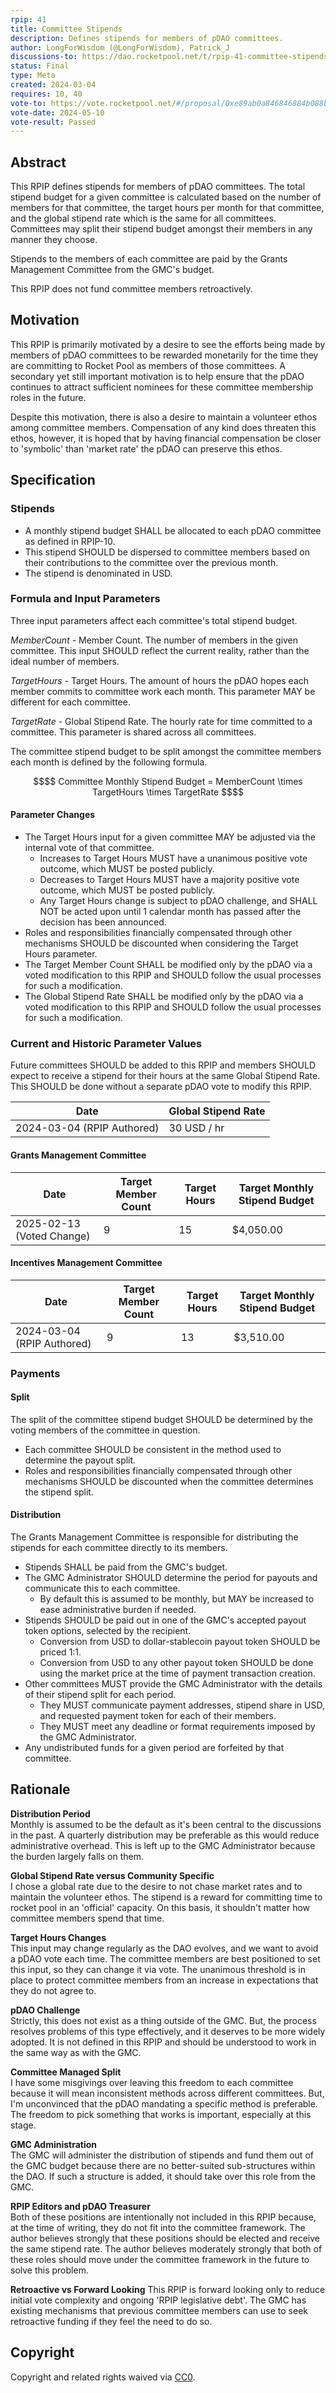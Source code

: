 ```yaml
---
rpip: 41
title: Committee Stipends
description: Defines stipends for members of pDAO committees.
author: LongForWisdom (@LongForWisdom), Patrick_J
discussions-to: https://dao.rocketpool.net/t/rpip-41-committee-stipends/2824
status: Final
type: Meta
created: 2024-03-04
requires: 10, 40
vote-to: https://vote.rocketpool.net/#/proposal/0xe89ab0a846846884b088ba4ec5e37fb4ecb1a3a5b9639c53ee480055570c53d2
vote-date: 2024-05-10
vote-result: Passed
---
```


## Abstract

This RPIP defines stipends for members of pDAO committees. The total stipend budget for a given committee is calculated based on the number of members for that committee, the target hours per month for that committee, and the global stipend rate which is the same for all committees. Committees may split their stipend budget amongst their members in any manner they choose.

Stipends to the members of each committee are paid by the Grants Management Committee from the GMC's budget.

This RPIP does not fund committee members retroactively.

## Motivation
This RPIP is primarily motivated by a desire to see the efforts being made by members of pDAO committees to be rewarded monetarily for the time they are committing to Rocket Pool as members of those committees. A secondary yet still important motivation is to help ensure that the pDAO continues to attract sufficient nominees for these committee membership roles in the future.

Despite this motivation, there is also a desire to maintain a volunteer ethos among committee members. Compensation of any kind does threaten this ethos, however, it is hoped that by having financial compensation be closer to 'symbolic' than 'market rate' the pDAO can preserve this ethos.

## Specification

### Stipends
* A monthly stipend budget SHALL be allocated to each pDAO committee as defined in RPIP-10.
* This stipend SHOULD be dispersed to committee members based on their contributions to the committee over the previous month.
* The stipend is denominated in USD.

### Formula and Input Parameters
Three input parameters affect each committee's total stipend budget.

$MemberCount$ - Member Count. The number of members in the given committee. This input SHOULD reflect the current reality, rather than the ideal number of members.  

$TargetHours$ - Target Hours. The amount of hours the pDAO hopes each member commits to committee work each month. This parameter MAY be different for each committee.  

$TargetRate$ - Global Stipend Rate. The hourly rate for time committed to a committee. This parameter is shared across all committees.  

The committee stipend budget to be split amongst the committee members each month is defined by the following formula.
```math
$$

Committee Monthly Stipend Budget = MemberCount \times TargetHours \times TargetRate

$$
```

#### Parameter Changes

* The Target Hours input for a given committee MAY be adjusted via the internal vote of that committee.
  * Increases to Target Hours MUST have a unanimous positive vote outcome, which MUST be posted publicly.
  * Decreases to Target Hours MUST have a majority positive vote outcome, which MUST be posted publicly.
  * Any Target Hours change is subject to pDAO challenge, and SHALL NOT be acted upon until 1 calendar month has passed after the decision has been announced.
* Roles and responsibilities financially compensated through other mechanisms SHOULD be discounted when considering the Target Hours parameter.
* The Target Member Count SHALL be modified only by the pDAO via a voted modification to this RPIP and SHOULD follow the usual processes for such a modification.
* The Global Stipend Rate SHALL be modified only by the pDAO via a voted modification to this RPIP and SHOULD follow the usual processes for such a modification.

### Current and Historic Parameter Values

Future committees SHOULD be added to this RPIP and members SHOULD expect to receive a stipend for their hours at the same Global Stipend Rate. This SHOULD be done without a separate pDAO vote to modify this RPIP.


| Date                       | Global Stipend Rate |
|----------------------------|---------------------|
| 2024-03-04 (RPIP Authored) | 30 USD / hr         |

#### Grants Management Committee

| Date                       | Target Member Count | Target Hours        | Target Monthly Stipend Budget |
|----------------------------|---------------------|---------------------|------------------------------|
| 2025-02-13 (Voted Change)  |                   9 |                  15 |                    $4,050.00 |

#### Incentives Management Committee

| Date                       | Target Member Count | Target Hours        | Target Monthly Stipend Budget |
|----------------------------|---------------------|---------------------|------------------------------|
| 2024-03-04 (RPIP Authored) |                   9 |                  13 |                    $3,510.00 |


<!--
Commentary for Editors:
The above tables may be generated using this [google sheet](https://docs.google.com/spreadsheets/d/1aXE-bbVK5IB54TfqRPq9_kyMKMDDDiVDuw3yA3f5XJg/edit#gid=958081945), which should be maintained in parallel. If you need to modify the sheet and do not have permission then:
1. Copy the sheet
2. Set it to public read-only
3. Replace this link with your updated sheet
4. Convert the new sheet to markdown using: https://www.tablesgenerator.com/markdown_tables or similar.
-->

### Payments

#### Split
The split of the committee stipend budget SHOULD be determined by the voting members of the committee in question.
* Each committee SHOULD be consistent in the method used to determine the payout split.
* Roles and responsibilities financially compensated through other mechanisms SHOULD be discounted when the committee determines the stipend split.

#### Distribution
The Grants Management Committee is responsible for distributing the stipends for each committee directly to its members. 
* Stipends SHALL be paid from the GMC's budget.
* The GMC Administrator SHOULD determine the period for payouts and communicate this to each committee.
  * By default this is assumed to be monthly, but MAY be increased to ease administrative burden if needed.
* Stipends SHOULD be paid out in one of the GMC's accepted payout token options, selected by the recipient.
  * Conversion from USD to dollar-stablecoin payout token SHOULD be priced 1:1.
  * Conversion from USD to any other payout token SHOULD be done using the market price at the time of payment transaction creation.
* Other committees MUST provide the GMC Administrator with the details of their stipend split for each period.
  * They MUST communicate payment addresses, stipend share in USD, and requested payment token for each of their members.
  * They MUST meet any deadline or format requirements imposed by the GMC Administrator.
* Any undistributed funds for a given period are forfeited by that committee.

## Rationale

**Distribution Period**  
Monthly is assumed to be the default as it's been central to the discussions in the past. A quarterly distribution may be preferable as this would reduce administrative overhead. This is left up to the GMC Administrator because the burden largely falls on them. 

**Global Stipend Rate versus Community Specific**  
I chose a global rate due to the desire to not chase market rates and to maintain the volunteer ethos. The stipend is a reward for committing time to rocket pool in an 'official' capacity. On this basis, it shouldn't matter how committee members spend that time.

**Target Hours Changes**  
This input may change regularly as the DAO evolves, and we want to avoid a pDAO vote each time. The committee members are best positioned to set this input, so they can change it via vote. The unanimous threshold is in place to protect committee members from an increase in expectations that they do not agree to.

**pDAO Challenge**  
Strictly, this does not exist as a thing outside of the GMC. But, the process resolves problems of this type effectively, and it deserves to be more widely adopted. It is not defined in this RPIP and should be understood to work in the same way as with the GMC.

**Committee Managed Split**  
I have some misgivings over leaving this freedom to each committee because it will mean inconsistent methods across different committees. But, I'm unconvinced that the pDAO mandating a specific method is preferable. The freedom to pick something that works is important, especially at this stage.

**GMC Administration**  
The GMC will administer the distribution of stipends and fund them out of the GMC budget because there are no better-suited sub-structures within the DAO. If such a structure is added, it should take over this role from the GMC.

**RPIP Editors and pDAO Treasurer**  
Both of these positions are intentionally not included in this RPIP because, at the time of writing, they do not fit into the committee framework. The author believes strongly that these positions should be elected and receive the same stipend rate. The author believes moderately strongly that both of these roles should move under the committee framework in the future to solve this problem.  

**Retroactive vs Forward Looking**
This RPIP is forward looking only to reduce initial vote complexity and ongoing 'RPIP legislative debt'. The GMC has existing mechanisms that previous committee members can use to seek retroactive funding if they feel the need to do so. 

## Copyright
Copyright and related rights waived via [CC0](https://creativecommons.org/publicdomain/zero/1.0/).
